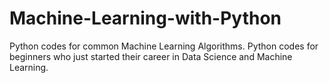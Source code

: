 # Machine-Learning-with-Python
Python codes for common Machine Learning Algorithms.
Python codes for beginners who just started their career in Data Science and Machine Learning.

